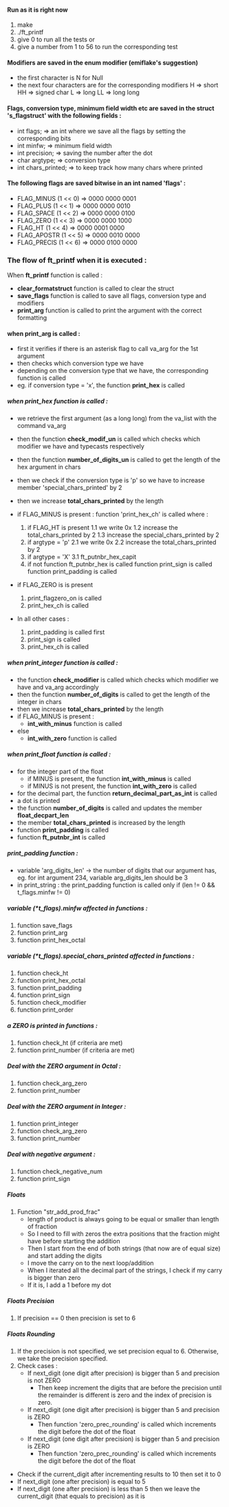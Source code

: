 #### Run as it is right now
1. make
2. ./ft_printf
3. give 0 to run all the tests or
4. give a number from 1 to 56 to run the corresponding test

#### Modifiers are saved in the enum modifier (emiflake's suggestion)
- the first character is N for Null
- the next four characters are for the corresponding modifiers
H 	=> short
HH 	=> signed char
L 	=> long
LL 	=> long long

#### Flags, conversion type, minimum field width etc are saved in the struct 's_flagstruct' with the following fields :
- int		flags;          => an int where we save all the flags by setting the corresponding bits
- int		minfw;          => minimum field width
- int		precision;      => saving the number after the dot
- char		argtype;        => conversion type
- int		chars_printed;	=> to keep track how many chars where printed

#### The following flags are saved bitwise in an int named 'flags' :
- FLAG_MINUS (1 << 0)			=> 0000 0000 0001
- FLAG_PLUS (1 << 1)			=> 0000 0000 0010
- FLAG_SPACE (1 << 2)			=> 0000 0000 0100
- FLAG_ZERO (1 << 3)			=> 0000 0000 1000
- FLAG_HT (1 << 4)				=> 0000 0001 0000
- FLAG_APOSTR (1 << 5)			=> 0000 0010 0000
- FLAG_PRECIS (1 << 6)			=> 0000 0100 0000

### The flow of ft_printf when it is executed :
When **ft_printf** function is called :
- **clear_formatstruct** function is called to clear the struct
- **save_flags** function is called to save all flags, conversion type and modifiers
- **print_arg** function is called to print the argument with the correct formatting

#### when print_arg is called :
- first it verifies if there is an asterisk flag to call va_arg for the 1st argument
- then checks which conversion type we have
- depending on the conversion type that we have, the corresponding function is called
- eg. if conversion type = 'x', the function **print_hex** is called

##### when print_hex function is called :
- we retrieve the first argument (as a long long) from the va_list with the command va_arg 
- then the function **check_modif_un** is called which checks which modifier we have and typecasts respectively
- then the function **number_of_digits_un** is called to get the length of the hex argument in chars
- then we check if the conversion type is 'p' so we have to increase member 'special_chars_printed' by 2
- then we increase **total_chars_printed** by the length
- if FLAG_MINUS is present :
	function 'print_hex_ch' is called where :
	1. if FLAG_HT is present
		1.1 we write 0x
		1.2 increase the total_chars_printed by 2 
		1.3 increase the special_chars_printed by 2 
	2. if argtype = 'p'
		2.1 we write 0x
		2.2 increase the total_chars_printed by 2 
	3. if argtype = 'X'
		3.1 ft_putnbr_hex_capit
	4. if not function ft_putnbr_hex is called
	function print_sign is called
	function print_padding is called

- if FLAG_ZERO is is present 
	1. print_flagzero_on is called
	2. print_hex_ch is called

- In all other cases :
	1. print_padding is called first
	2. print_sign is called
	3. print_hex_ch is called


##### when print_integer function is called :
- the function **check_modifier** is called which checks which modifier we have and va_arg accordingly
- then the function **number_of_digits** is called to get the length of the integer in chars
- then we increase **total_chars_printed** by the length
- if FLAG_MINUS is present :
	- **int_with_minus** function is called
- else
	- **int_with_zero** function is called

##### when print_float function is called :
- for the integer part of the float 
	- if MINUS is present, the function **int_with_minus** is called
	- if MINUS is not present, the function **int_with_zero** is called
- for the decimal part, the function **return_decimal_part_as_int** is called
- a dot is printed
- the function **number_of_digits** is called and updates the member **float_decpart_len**
- the member **total_chars_printed** is increased by the length
- function **print_padding** is called
- function **ft_putnbr_int** is called

##### print_padding function :
- variable 'arg_digits_len' -> the number of digits that our argument has, eg. for int argument 234, variable arg_digits_len should be 3
- in print_string : the print_padding function is called only if (len != 0 && t_flags.minfw != 0)

##### variable (*t_flags).minfw affected in functions :
1. function save_flags
2. function print_arg
3. function print_hex_octal

##### variable (*t_flags).special_chars_printed affected in functions :
1. function check_ht
2. function print_hex_octal
3. function print_padding
4. function print_sign
5. function check_modifier
6. function print_order

##### a ZERO is printed in functions :
1. function check_ht (if criteria are met)
2. function print_number (if criteria are met)

##### Deal with the ZERO argument in Octal :
1. function check_arg_zero
2. function print_number

##### Deal with the ZERO argument in Integer :
1. function print_integer
2. function check_arg_zero
3. function print_number

##### Deal with negative argument :
1. function check_negative_num
2. function print_sign

##### Floats
1. Function "str_add_prod_frac"
   - length of product is always going to be equal or smaller than length of fraction
   - So I need to fill with zeros the extra positions that the fraction might have before starting the addition
   - Then I start from the end of both strings (that now are of equal size) and start adding the digits
   - I move the carry on to the next loop/addition
   - When I iterated all the decimal part of the strings, I check if my carry is bigger than zero
   - If it is, I add a 1 before my dot

##### Floats Precision 
1. If precision == 0 then precision is set to 6

##### Floats Rounding
1. If the precision is not specified, we set precision equal to 6. Otherwise, we take the precision specified.
2. Check cases :
	- If next_digit (one digit after precision) is bigger than 5 and precision is not ZERO
		- Then keep increment the digits that are before the precision until the remainder is different is zero and the index of precision is zero.
	- If next_digit (one digit after precision) is bigger than 5 and precision is ZERO
		- Then function 'zero_prec_rounding' is called which increments the digit before the dot of the float
	- If next_digit (one digit after precision) is bigger than 5 and precision is ZERO
		- Then function 'zero_prec_rounding' is called which increments the digit before the dot of the float
- Check if the current_digit after incrementing results to 10 then set it to 0
- If next_digit (one after precision) is equal to 5
- If next_digit (one after precision) is less than 5 then we leave the current_digit (that equals to precision) as it is